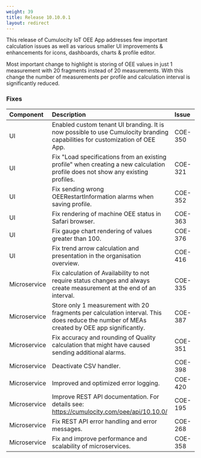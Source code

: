 ```yaml
---
weight: 39
title: Release 10.10.0.1
layout: redirect
---
```


This release of Cumulocity IoT OEE App addresses few important calculation issues as well as various smaller UI improvements & enhancements for icons, dashboards, charts & profile editor.

Most important change to highlight is storing of OEE values in just 1 measurement with 20 fragments instead of 20 measurements. With this change the number of measurements per profile and calculation interval is significantly reduced.
### Fixes

<table>
<colgroup>
    <col style="width: 15%;">
    <col style="width: 70%;">
    <col style="width: 15%;">
</colgroup>
<thead>
<tr>
<th style="text-align:left">Component</th>
<th style="text-align:left">Description</th>
<th style="text-align:left">Issue</th>
</tr>
</thead>
<tbody>

<tr>
<td style="text-align:left">UI</td>
<td style="text-align:left">Enabled custom tenant UI branding. It is now possible to use Cumulocity branding capabilities for customization of OEE App.</td>
<td style="text-align:left">COE-350</td>
</tr>
<tr>
<td style="text-align:left">UI</td>
<td style="text-align:left">Fix "Load specifications from an existing profile" when creating a new calculation profile does not show any existing profiles.</td>
<td style="text-align:left">COE-321</td>
</tr>
<tr>
<td style="text-align:left">UI</td>
<td style="text-align:left">Fix sending wrong OEERestartInformation alarms when saving profile.</td>
<td style="text-align:left">COE-352</td>
</tr>
<tr>
<td style="text-align:left">UI</td>
<td style="text-align:left">Fix rendering of machine OEE status in Safari browser.</td>
<td style="text-align:left">COE-363</td>
</tr>
<tr>
<td style="text-align:left">UI</td>
<td style="text-align:left">Fix gauge chart rendering of values greater than 100.</td>
<td style="text-align:left">COE-376</td>
</tr>
<tr>
<td style="text-align:left">UI</td>
<td style="text-align:left">Fix trend arrow calculation and presentation in the organisation overview.</td>
<td style="text-align:left">COE-416</td>
</tr>
<tr>
<td style="text-align:left">Microservice</td>
<td style="text-align:left">Fix calculation of Availability to not require status changes and always create measurement at the end of an interval.</td>
<td style="text-align:left">COE-335</td>
</tr>
<tr>
<td style="text-align:left">Microservice</td>
<td style="text-align:left">Store only 1 measurement with 20 fragments per calculation interval. This does reduce the number of MEAs created by OEE app significantly.</td>
<td style="text-align:left">COE-387</td>
</tr>
<tr>
<td style="text-align:left">Microservice</td>
<td style="text-align:left">Fix accuracy and rounding of Quality calculation that might have caused sending additional alarms.</td>
<td style="text-align:left">COE-351</td>
</tr>
<tr>
<td style="text-align:left">Microservice</td>
<td style="text-align:left">Deactivate CSV handler.</td>
<td style="text-align:left">COE-398</td>
</tr>
<tr>
<td style="text-align:left">Microservice</td>
<td style="text-align:left">Improved and optimized error logging.</td>
<td style="text-align:left">COE-420</td>
</tr>
<tr>
<td style="text-align:left">Microservice</td>
<td style="text-align:left">Improve REST API documentation. For details see: <a href="https://cumulocity.com/oee/api/10.10.0/">https://cumulocity.com/oee/api/10.10.0/</a></td>
<td style="text-align:left">COE-195</td>
</tr>
<tr>
<td style="text-align:left">Microservice</td>
<td style="text-align:left">Fix REST API error handling and error messages.</td>
<td style="text-align:left">COE-268</td>
</tr>
<tr>
<td style="text-align:left">Microservice</td>
<td style="text-align:left">Fix and improve performance and scalability of microservices.</td>
<td style="text-align:left">COE-358</td>
</tr>
</tbody>
</table>
